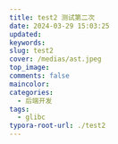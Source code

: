 ```yaml
---
title: test2 测试第二次
date: 2024-03-29 15:03:25
updated:
keywords:
slug: test2
cover: /medias/ast.jpeg
top_image:
comments: false
maincolor:
categories:
  - 后端开发
tags:
  - glibc
typora-root-url: ./test2
---
```

